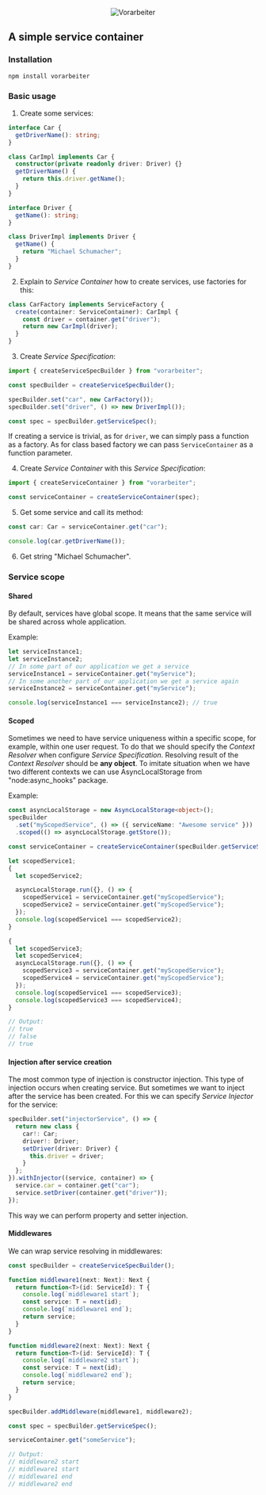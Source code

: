 <p align="center">
  <img
      alt="Vorarbeiter"
      src="https://repository-images.githubusercontent.com/914847479/afa74c78-891d-4717-a0ca-9470ee294d63"
  />
</p>

## A simple service container

### Installation

```shell
npm install vorarbeiter
```

### Basic usage

1. Create some services:
```typescript
interface Car {
  getDriverName(): string;
}

class CarImpl implements Car {
  constructor(private readonly driver: Driver) {}
  getDriverName() {
    return this.driver.getName();
  }
}

interface Driver {
  getName(): string;
}

class DriverImpl implements Driver {
  getName() {
    return "Michael Schumacher";
  }
}
```

2. Explain to _Service Container_ how to create services, use factories for this:
```typescript
class CarFactory implements ServiceFactory {
  create(container: ServiceContainer): CarImpl {
    const driver = container.get("driver");
    return new CarImpl(driver);
  }
}
```

3. Create _Service Specification_:

```typescript
import { createServiceSpecBuilder } from "vorarbeiter";

const specBuilder = createServiceSpecBuilder();

specBuilder.set("car", new CarFactory());
specBuilder.set("driver", () => new DriverImpl());

const spec = specBuilder.getServiceSpec();
```
If creating a service is trivial, as for `driver`, we can simply pass a function as a factory.
As for class based factory we can pass `ServiceContainer` as a function parameter.

4. Create _Service Container_ with this _Service Specification_:

```typescript
import { createServiceContainer } from "vorarbeiter";

const serviceContainer = createServiceContainer(spec);
```

5. Get some service and call its method:
```typescript
const car: Car = serviceContainer.get("car");

console.log(car.getDriverName());
```

6. Get string "Michael Schumacher".

### Service scope

#### Shared

By default, services have global scope. It means that the same service will be shared across whole application.

Example:
```typescript
let serviceInstance1;
let serviceInstance2;
// In some part of our application we get a service
serviceInstance1 = serviceContainer.get("myService");
// In some another part of our application we get a service again
serviceInstance2 = serviceContainer.get("myService");

console.log(serviceInstance1 === serviceInstance2); // true
```

#### Scoped

Sometimes we need to have service uniqueness within a specific scope, for example, within one user request.
To do that we should specify the _Context Resolver_ when configure _Service Specification_. Resolving result of the _Context Resolver_ should be **any object**.
To imitate situation when we have two different contexts we can use AsyncLocalStorage from "node:async_hooks" package.

Example:
```typescript
const asyncLocalStorage = new AsyncLocalStorage<object>();
specBuilder
  .set("myScopedService", () => ({ serviceName: "Awesome service" }))
  .scoped(() => asyncLocalStorage.getStore());

const serviceContainer = createServiceContainer(specBuilder.getServiceSpec());

let scopedService1;
{
  let scopedService2;

  asyncLocalStorage.run({}, () => {
    scopedService1 = serviceContainer.get("myScopedService");
    scopedService2 = serviceContainer.get("myScopedService");
  });
  console.log(scopedService1 === scopedService2);
}

{
  let scopedService3;
  let scopedService4;
  asyncLocalStorage.run({}, () => {
    scopedService3 = serviceContainer.get("myScopedService");
    scopedService4 = serviceContainer.get("myScopedService");
  });
  console.log(scopedService1 === scopedService3);
  console.log(scopedService3 === scopedService4);
}

// Output:
// true
// false
// true
```

#### Injection after service creation

The most common type of injection is constructor injection. 
This type of injection occurs when creating service.
But sometimes we want to inject after the service has been created.
For this we can specify _Service Injector_ for the service:
```typescript
specBuilder.set("injectorService", () => {
  return new class {
    car!: Car;
    driver!: Driver;
    setDriver(driver: Driver) {
      this.driver = driver;
    }
  };
}).withInjector((service, container) => {
  service.car = container.get("car");
  service.setDriver(container.get("driver"));
});
```
This way we can perform property and setter injection.

#### Middlewares

We can wrap service resolving in middlewares:

```typescript
const specBuilder = createServiceSpecBuilder();

function middleware1(next: Next): Next {
  return function<T>(id: ServiceId): T {
    console.log(`middleware1 start`);
    const service: T = next(id);
    console.log(`middleware1 end`);
    return service;
  }
}

function middleware2(next: Next): Next {
  return function<T>(id: ServiceId): T {
    console.log(`middleware2 start`);
    const service: T = next(id);
    console.log(`middleware2 end`);
    return service;
  }
}

specBuilder.addMiddleware(middleware1, middleware2);

const spec = specBuilder.getServiceSpec();

serviceContainer.get("someService");

// Output:
// middleware2 start
// middleware1 start
// middleware1 end
// middleware2 end
```

